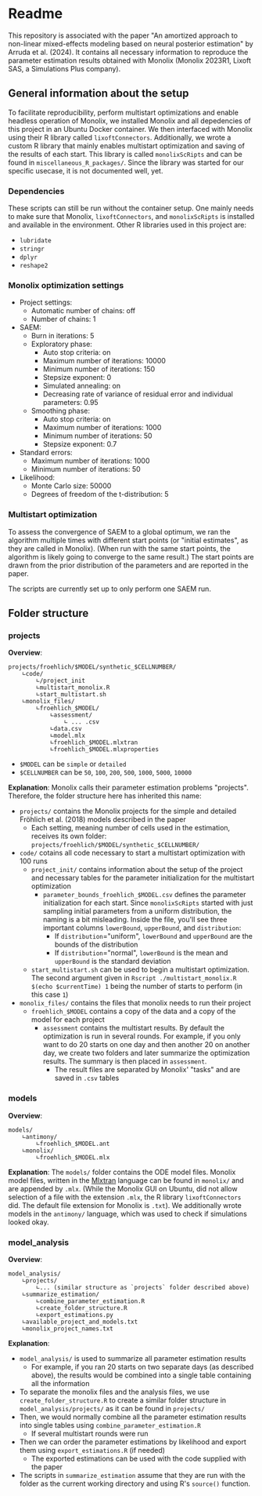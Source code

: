 # Readme
This repository is associated with the paper "An amortized approach to non-linear mixed-effects modeling based on neural posterior estimation" by Arruda et al. (2024). It contains all necessary information to reproduce the parameter estimation results obtained with Monolix (Monolix 2023R1, Lixoft SAS, a Simulations Plus company).

## General information about the setup
To facilitate reproducibility, perform multistart optimizations and enable headless operation of Monolix, we installed Monolix and all depedencies of this project in an Ubuntu Docker container. We then interfaced with Monolix using their R library called `lixoftConnectors`. Additionally, we wrote a custom R library that mainly enables multistart optimization and saving of the results of each start. This library is called `monolixScRipts` and can be found in `miscellaneous_R_packages/`. Since the library was started for our specific usecase, it is not documented well, yet.

### Dependencies
These scripts can still be run without the container setup. One mainly needs to make sure that Monolix, `lixoftConnectors`, and `monolixScRipts` is installed and available in the environment. Other R libraries used in this project are:
- `lubridate`
- `stringr`
- `dplyr`
- `reshape2`

### Monolix optimization settings
- Project settings:
    - Automatic number of chains: off
    - Number of chains: 1
- SAEM:
    - Burn in iterations: 5
    - Exploratory phase: 
        - Auto stop criteria: on
        - Maximum number of iterations: 10000
        - Minimum number of iterations: 150
        - Stepsize exponent: 0
        - Simulated annealing: on
        - Decreasing rate of variance of residual error and individual parameters: 0.95
    - Smoothing phase:
        - Auto stop criteria: on
        - Maximum number of iterations: 1000
        - Minimum number of iterations: 50
        - Stepsize exponent: 0.7
- Standard errors:
    - Maximum number of iterations: 1000
    - Minimum number of iterations: 50
- Likelihood:
    - Monte Carlo size: 50000
    - Degrees of freedom of the t-distribution: 5

### Multistart optimization
To assess the convergence of SAEM to a global optimum, we ran the algorithm multiple times with different start points (or "initial estimates", as they are called in Monolix). (When run with the same start points, the algorithm is likely going to converge to the same result.) The start points are drawn from the prior distribution of the parameters and are reported in the paper.

The scripts are currently set up to only perform one SAEM run.

## Folder structure
### projects
**Overview**:
```
projects/froehlich/$MODEL/synthetic_$CELLNUMBER/
    ∟code/
        ∟/project_init
        ∟multistart_monolix.R
        ∟start_multistart.sh
    ∟monolix_files/
        ∟froehlich_$MODEL/
            ∟assessment/
                ∟ ... .csv
            ∟data.csv
            ∟model.mlx
            ∟froehlich_$MODEL.mlxtran
            ∟froehlich_$MODEL.mlxproperties
```
- `$MODEL` can be `simple` or `detailed`
- `$CELLNUMBER` can be `50`, `100`, `200`, `500`, `1000`, `5000`, `10000`

**Explanation**: Monolix calls their parameter estimation problems "projects". Therefore, the folder structure here has inherited this name:
- `projects/` contains the Monolix projects for the simple and detailed Fröhlich et al. (2018) models described in the paper
    - Each setting, meaning number of cells used in the estimation, receives its own folder: `projects/froehlich/$MODEL/synthetic_$CELLNUMBER/`
- `code/` cotains all code necessary to start a multistart optimization with 100 runs
    - `project_init/` contains information about the setup of the project and necessary tables for the parameter initialization for the multistart optimization
        - `parameter_bounds_froehlich_$MODEL.csv` defines the parameter initialization for each start. Since `monolixScRipts` started with just sampling initial parameters from a uniform distribution, the naming is a bit misleading. Inside the file, you'll see three important columns `lowerBound`, `upperBound`, and `distribution`:
            - If `distribution`="uniform", `lowerBound` and `upperBound` are the bounds of the distribution
            - If `distribution`="normal", `lowerBound` is the mean and `upperBound` is the standard deviation
    - `start_multistart.sh` can be used to begin a multistart optimization. The second argument given in `Rscript ./multistart_monolix.R $(echo $currentTime) 1` being the number of starts to perform (in this case `1`)
- `monolix_files/` contains the files that monolix needs to run their project
    - `froehlich_$MODEL` contains a copy of the data and a copy of the model for each project
        - `assessment` contains the multistart results. By default the optimization is run in several rounds. For example, if you only want to do 20 starts on one day and then another 20 on another day, we create two folders and later summarize the optimization results. The summary is then placed in `assessment`.
            - The result files are separated by Monolix' "tasks" and are saved in `.csv` tables

### models
**Overview**:
```
models/
    ∟antimony/
        ∟froehlich_$MODEL.ant
    ∟monolix/
        ∟froehlich_$MODEL.mlx
```

**Explanation**:
The `models/` folder contains the ODE model files. Monolix model files, written in the [Mlxtran](https://mlxtran.lixoft.com/) language can be found in `monolix/` and are appended by `.mlx`. (While the Monolix GUI on Ubuntu, did not allow selection of a file with the extension `.mlx`, the R library `lixoftConnectors` did. The default file extension for Monolix is `.txt`). We additionally wrote models in the `antimony/` language, which was used to check if simulations looked okay.

### model_analysis
**Overview**:
```
model_analysis/
    ∟projects/
        ∟... (similar structure as `projects` folder described above)
    ∟summarize_estimation/
        ∟combine_parameter_estimation.R
        ∟create_folder_structure.R
        ∟export_estimations.py
    ∟available_project_and_models.txt
    ∟monolix_project_names.txt
```

**Explanation**:
- `model_analysis/` is used to summarize all parameter estimation results
    - For example, if you ran 20 starts on two separate days (as described above), the results would be combined into a single table containing all the information
- To separate the monolix files and the analysis files, we use `create_folder_structure.R` to create a similar folder structure in `model_analysis/projects/` as it can be found in `projects/`
- Then, we would normally combine all the parameter estimation results into single tables using `combine_parameter_estimation.R`
    - If several multistart rounds were run
- Then we can order the parameter estimations by likelihood and export them using `export_estimations.R` (if needed)
    - The exported estimations can be used with the code supplied with the paper
- The scripts in `summarize_estimation` assume that they are run with the folder as the current working directory and using R's `source()` function.
